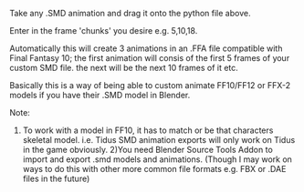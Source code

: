 Take any .SMD animation and drag it onto the python file above.

Enter in the frame 'chunks' you desire e.g. 5,10,18.

Automatically this will create 3 animations in an .FFA file compatible with Final Fantasy 10;
the first animation will consis of the first 5 frames of your custom SMD file. the next will be the next 10 frames of it etc.

Basically this is a way of being able to custom animate FF10/FF12 or FFX-2 models if you have their .SMD model in Blender.

Note:
1) To work with a model in FF10, it has to match or be that characters skeletal model. i.e. Tidus SMD animation exports will only work on Tidus in the game obviously.
2)You need Blender Source Tools Addon to import and export .smd models and animations.
(Though I may work on ways to do this with other more common file formats e.g. FBX or .DAE files in the future)
